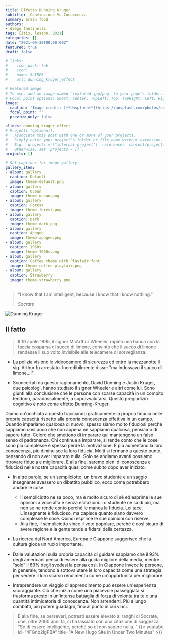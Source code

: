 ```yaml
---
title: Effetto Dunning Kruger
subtitle: _Convinzione Vs Conoscenza_
summary: brain food
authors:
- diego fantinelli
tags: [itis, lesson, 2021]
categories: []
date: "2021-09-30T00:00:00Z"
featured: true
draft: false

# links:
#  - icon_pack: fab
#    icon: 
#    name: SLIDES
#    url: dunning_kruger_effect

# Featured image
# To use, add an image named `featured.jpg/png` to your page's folder.
# Focal point options: Smart, Center, TopLeft, Top, TopRight, Left, Right, BottomLeft, Bottom, BottomRight
image:
  caption: 'Image credit: [**Unsplash**](https://unsplash.com/photos/edJCx-EOLxY)'
  focal_point: ""
  preview_only: false

slides: dunning_kruger_effect
# Projects (optional).
#   Associate this post with one or more of your projects.
#   Simply enter your project's folder or file name without extension.
#   E.g. `projects = ["internal-project"]` references `content/project/deep-learning/index.md`.
#   Otherwise, set `projects = []`.
projects: []

# Set captions for image gallery.
gallery_item:
- album: gallery
  caption: Default
  image: theme-default.png
- album: gallery
  caption: Ocean
  image: theme-ocean.png
- album: gallery
  caption: Forest
  image: theme-forest.png
- album: gallery
  caption: Dark
  image: theme-dark.png
- album: gallery
  caption: Apogee
  image: theme-apogee.png
- album: gallery
  caption: 1950s
  image: theme-1950s.png
- album: gallery
  caption: Coffee theme with Playfair font
  image: theme-coffee-playfair.png
- album: gallery
  caption: Strawberry
  image: theme-strawberry.png
---
```


<!-- {{< toc hide_on="xl" >}} -->

> “I know that I am intelligent, because I know that I know nothing.”
>
> _Socrate_

![Dunning Kruger](https://thehrbpstory.files.wordpress.com/2017/11/dunning-kruger-0011-e1511849012667.jpg)

## Il fatto

>Il 19 aprile 1995, il signor McArthur Wheeler, rapinò una banca con la faccia cosparsa di succo di limone,
 convinto che il succo di limone rendesse il suo volto invisibile alle telecamere di sorveglianza.

- La polizia visionò le videocamere di sicurezza ed entro la mezzanotte il sig. Arthur fu arrestato.
  Incredibilmente disse: "ma indossavo il succo di limone...!".

- Sconcertati da questo ragionamento, David Dunning e Justin Kruger, due psicologi, hanno studiato il signor Wheeler e altri come lui. Sono giunti alla conclusione che le persone con scarse capacità in un compito tendono, paradossalmente, a sopravvalutarsi. Questo pregiudizio cognitivo è noto come effetto Dunning-Kruger.

Diamo un'occhiata a questo tracciando graficamente la propria fiducia nelle proprie capacità rispetto alla propria conoscenza effettiva in un campo.
Quando impariamo qualcosa di nuovo, spesso siamo molto fiduciosi perché sappiamo così poco che non appena ne sappiamo qualcosa, pensiamo di sapere tutto. Coloro che smettono di imparare qui mantengono un falso senso di padronanza. Chi continua a imparare, si rende conto che le cose sono più complesse e spesso perde la motivazione.
E più aumentano la loro conoscenza, più diminuisce la loro fiducia.
Molti si fermano a questo punto, pensando di non aver imparato nulla.
Solo se andiamo avanti possiamo ritrovare fiducia e migliorare.
E alla fine, saremo pieni di conoscenza e fiduciosi nelle nostre capacità quasi come subito dopo aver iniziato.

- In altre parole, se un sempliciotto, un bravo studente e un saggio insegnante avessero un dibattito pubblico, ecco come potrebbero andare le cose.
  - Il sempliciotto ne sa poco, ma è molto sicuro di sé ed esprime le sue opinioni a voce alta e senza esitazioni. Lo studente ne sa di più, ma non se ne rende conto perché le manca la fiducia. Lei tace. L'insegnante è fiducioso, ma capisce quanto siano davvero complesse le cose. Quindi esprime le sue opinioni con riserve.
  - Alla fine, il sempliciotto vince il voto popolare, perché è così sicuro di avere ragione e la gente tende a fidarsi della certezza.

- La ricerca dal Nord America, Europa e Giappone suggerisce che la cultura gioca un ruolo importante.

- Dalle valutazioni sulla propria capacità di guidare sappiamo che il 93% degli americani pensa di essere alla guida migliore della media, mentre “solo” il 69% degli svedesi la pensa così. In Giappone invece le persone, in generale, tendono a sottovalutare le loro capacità come una strategia per vedere il loro scarso rendimento come un'opportunità per migliorare.

- Intraprendere un viaggio di apprendimento può essere un'esperienza scoraggiante. Ciò che inizia come una piacevole passeggiata si trasforma presto in un'intensa battaglia di forza di volontà tra te e una quantità intimidatoria di conoscenza. Non arrenderti. Più a lungo combatti, più potere guadagni, fino al punto in cui vinci.

>E alla fine, se perseveri, potresti essere elevato ai ranghi di Socrate, che, oltre 2000 anni fa, ci ha lasciato con una citazione di saggezza “So di essere intelligente, perché so di non sapere nulla. "
{{< youtube id="4FGnb2lgPBA" title="A New Hugo Site in Under Two Minutes" >}}

